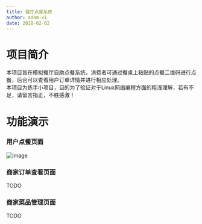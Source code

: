 ```yaml
---
title: 餐厅点餐系统
author: adam-xi
date: 2020-02-02
---
```

# 项目简介
本项目旨在模拟餐厅自助点餐系统，消费者可通过餐桌上粘贴的点餐二维码进行点餐，后台可以查看用户订单详情并进行相应处理。<br />
本项目为练手小项目，目的为了验证对于Linux网络编程方面的粗浅理解，若有不足，请留言指正，不胜感激！

# 功能演示

### 用户点餐页面
![image](https://github.com/Adam-Xi/OrderMealSystem/tree/master/image/点餐系统项目演示一.gif)

### 商家订单查看页面
TODO

### 商家菜品管理页面
TODO

